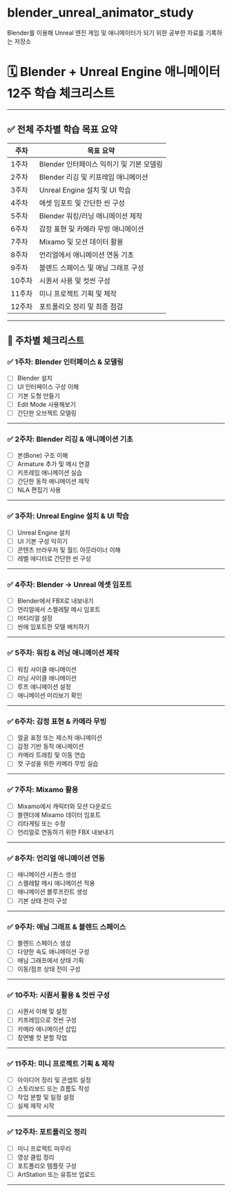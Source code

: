 # blender_unreal_animator_study
Blender를 이용해 Unreal 엔진 게임 및 애니메이터가 되기 위한 공부한 자료를 기록하는 저장소


# 🗓️ Blender + Unreal Engine 애니메이터 12주 학습 체크리스트
---
## ✅ 전체 주차별 학습 목표 요약
| 주차 | 목표 요약 |
|------|-----------|
| 1주차 | Blender 인터페이스 익히기 및 기본 모델링 |
| 2주차 | Blender 리깅 및 키프레임 애니메이션 |
| 3주차 | Unreal Engine 설치 및 UI 학습 |
| 4주차 | 애셋 임포트 및 간단한 씬 구성 |
| 5주차 | Blender 워킹/러닝 애니메이션 제작 |
| 6주차 | 감정 표현 및 카메라 무빙 애니메이션 |
| 7주차 | Mixamo 및 모션 데이터 활용 |
| 8주차 | 언리얼에서 애니메이션 연동 기초 |
| 9주차 | 블렌드 스페이스 및 애님 그래프 구성 |
|10주차 | 시퀀서 사용 및 컷씬 구성 |
|11주차 | 미니 프로젝트 기획 및 제작 |
|12주차 | 포트폴리오 정리 및 최종 점검 |
---
## 📆 주차별 체크리스트
### ✅ 1주차: Blender 인터페이스 & 모델링
- [ ] Blender 설치
- [ ] UI 인터페이스 구성 이해
- [ ] 기본 도형 만들기
- [ ] Edit Mode 사용해보기
- [ ] 간단한 오브젝트 모델링
---
### ✅ 2주차: Blender 리깅 & 애니메이션 기초
- [ ] 본(Bone) 구조 이해
- [ ] Armature 추가 및 메시 연결
- [ ] 키프레임 애니메이션 실습
- [ ] 간단한 동작 애니메이션 제작
- [ ] NLA 편집기 사용
---
### ✅ 3주차: Unreal Engine 설치 & UI 학습
- [ ] Unreal Engine 설치
- [ ] UI 기본 구성 익히기
- [ ] 콘텐츠 브라우저 및 월드 아웃라이너 이해
- [ ] 레벨 에디터로 간단한 씬 구성
---
### ✅ 4주차: Blender → Unreal 에셋 임포트
- [ ] Blender에서 FBX로 내보내기
- [ ] 언리얼에서 스켈레탈 메시 임포트
- [ ] 머티리얼 설정
- [ ] 씬에 임포트한 모델 배치하기
---
### ✅ 5주차: 워킹 & 러닝 애니메이션 제작
- [ ] 워킹 사이클 애니메이션
- [ ] 러닝 사이클 애니메이션
- [ ] 루프 애니메이션 설정
- [ ] 애니메이션 미리보기 확인
---
### ✅ 6주차: 감정 표현 & 카메라 무빙
- [ ] 얼굴 표정 또는 제스처 애니메이션
- [ ] 감정 기반 동작 애니메이션
- [ ] 카메라 트래킹 및 이동 연습
- [ ] 컷 구성을 위한 카메라 무빙 실습
---
### ✅ 7주차: Mixamo 활용
- [ ] Mixamo에서 캐릭터와 모션 다운로드
- [ ] 블렌더에 Mixamo 데이터 임포트
- [ ] 리타게팅 또는 수정
- [ ] 언리얼로 연동하기 위한 FBX 내보내기
---
### ✅ 8주차: 언리얼 애니메이션 연동
- [ ] 애니메이션 시퀀스 생성
- [ ] 스켈레탈 메시 애니메이션 적용
- [ ] 애니메이션 블루프린트 생성
- [ ] 기본 상태 전이 구성
---
### ✅ 9주차: 애님 그래프 & 블렌드 스페이스
- [ ] 블렌드 스페이스 생성
- [ ] 다양한 속도 애니메이션 구성
- [ ] 애님 그래프에서 상태 기획
- [ ] 이동/점프 상태 전이 구성
---
### ✅ 10주차: 시퀀서 활용 & 컷씬 구성
- [ ] 시퀀서 이해 및 설정
- [ ] 키프레임으로 컷씬 구성
- [ ] 카메라 애니메이션 삽입
- [ ] 장면별 컷 분할 작업
---
### ✅ 11주차: 미니 프로젝트 기획 & 제작
- [ ] 아이디어 정리 및 콘셉트 설정
- [ ] 스토리보드 또는 흐름도 작성
- [ ] 작업 분할 및 일정 설정
- [ ] 실제 제작 시작
---
### ✅ 12주차: 포트폴리오 정리
- [ ] 미니 프로젝트 마무리
- [ ] 영상 클립 정리
- [ ] 포트폴리오 템플릿 구성
- [ ] ArtStation 또는 유튜브 업로드
---
